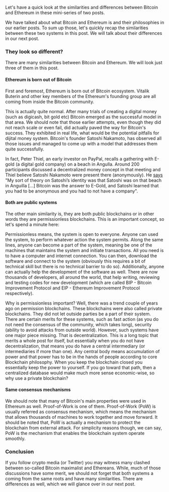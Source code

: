 Let's have a quick look at the similarities and differences between Bitcoin and Ethereum in these mini-series of two posts. 

We have talked about what Bitcoin and Ethereum is and their philosophies in our earlier posts. To sum up those, let's quickly recap the similarities between these two systems in this post. We will talk about their differences in our next post.  

### They look so different?
There are many similarities between Bitcoin and Ethereum. We will look just three of them in this post. 

#### Ethereum is born out of Bitcoin
First and foremost, Ethereum is born out of Bitcoin ecosystem. Vitalik Buterin and other key members of the Ethereum's founding group are all coming from inside the Bitcoin community. 

This is actually quite normal. After many trials of creating a digital money (such as digicash, bit gold etc) Bitcoin emerged as the successful model in that area. We should note that those earlier attempts, even though they did not reach scale or even fail, did actually paved the way for Bitcoin's success. They exhibited in real life, what would be the potential pitfalls for dijital money system. Bitcoin's founder Satoshi Nakamoto, has observed all those issues and managed to come up with a model that addresses them quite successfully. 

In fact, Peter Thiel, an early investor on PayPal, recalls a gathering with E-gold (a digital gold company) on a beach in Angulla. Around 200 participants discussed a decentralized money concept in that meeting and Thiel believe Satoshi Nakamoto were present there (anonymously). He [says](https://news.bitcoin.com/billionaire-vc-peter-thiel-discusses-satoshis-identity-says-bitcoin-is-most-honest-market-we-have/) "My sort of theory on Satoshi’s identity was that Satoshi was on that beach in Anguilla [...] Bitcoin was the answer to E-Gold, and Satoshi learned that you had to be anonymous and you had to not have a company". 

#### Both are public systems
The other main similarity is, they are both public blockchains or in other words they are permissionless blockchains. This is an important concept, so let's spend a minute here: 

Permissionless means, the system is open to everyone. Anyone can used the system, to perform whatever action the system permits. Along the same lines, anyone can become a part of the system, meaning be one of the machines that maintains the system and initiate transactions. All you need is to have a computer and internet connection. You can then, download the software and connect to the system (obviously this requires a bit of technical skill but there is no technical barrier to do so). Additionally, anyone can actually help the development of the software as well. There are now thousands of developers, all around the world, that help writing, reviewing and testing codes for new development (which are called BIP - Bitcoin Improvement Protocol and EIP - Ethereum Improvement Protocol respectively). 

Why is permissionless important? Well, there was a trend couple of years ago on permission blockchains. These blockchains were also called private blockchains. They did not let outside parties be a part of their system. There are certain merits for these systems, such as fast action (as you do not need the consensus of the community, which takes long), security (ability to avoid attacks from outside world). However, such systems have one major piece missing. That is decentralization. This is a long topic that merits a whole post for itself, but essentially when you do not have decentralization, that means you do have a central intermediary (or intermediaries if more than one). Any central body means accumulation of power and that power has to be in the hands of people according to core Blockchain philosophy. When you keep the blockchain closed you essentially keep the power to yourself. If you go toward that path, then a centralized database would make much more sense economic-wise, so why use a private blockchain? 

#### Same consensus mechanisms
We should note that many of Bitcoin's main properties were used in Ethereum as well. Proof-of-Work is one of them. Proof-of-Work (PoW) is usually referred as consensus mechanism, which means the mechanism that allows thousands of machines to work together and move forward. It should be noted that, PoW is actually a mechanism to protect the blockchain from external attack. For simplicity reasons though, we can say, PoW is the mechanism that enables the blockchain system operate smoothly. 

### Conclusion
If you follow crypto media (or Twitter) you may witness many clashed between so-called Bitcoin maximalist and Ethereans. While, much of those discussions have some merit, we should not forget that both systems a coming from the same roots and have many similarities. There are differences as well, which we will glance over in our next post. 


